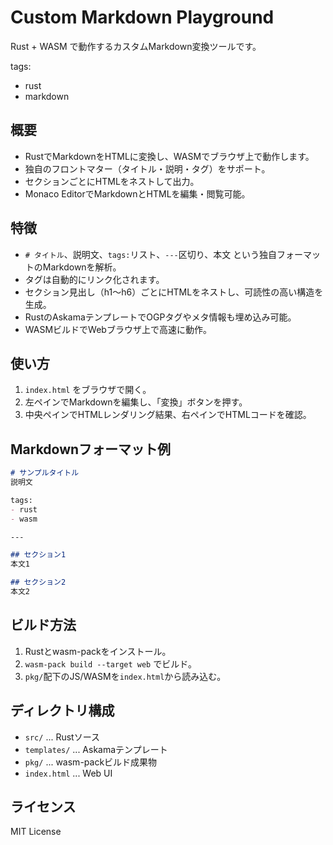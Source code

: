 # Custom Markdown Playground
Rust + WASM で動作するカスタムMarkdown変換ツールです。

tags:
- rust
- markdown

## 概要

- RustでMarkdownをHTMLに変換し、WASMでブラウザ上で動作します。
- 独自のフロントマター（タイトル・説明・タグ）をサポート。
- セクションごとにHTMLをネストして出力。
- Monaco EditorでMarkdownとHTMLを編集・閲覧可能。

## 特徴

- `# タイトル`、説明文、`tags:`リスト、`---`区切り、本文 という独自フォーマットのMarkdownを解析。
- タグは自動的にリンク化されます。
- セクション見出し（h1〜h6）ごとにHTMLをネストし、可読性の高い構造を生成。
- RustのAskamaテンプレートでOGPタグやメタ情報も埋め込み可能。
- WASMビルドでWebブラウザ上で高速に動作。

## 使い方

1. `index.html` をブラウザで開く。
2. 左ペインでMarkdownを編集し、「変換」ボタンを押す。
3. 中央ペインでHTMLレンダリング結果、右ペインでHTMLコードを確認。

## Markdownフォーマット例

```md
# サンプルタイトル
説明文

tags:
- rust
- wasm

---

## セクション1
本文1

## セクション2
本文2
```

## ビルド方法

1. Rustとwasm-packをインストール。
2. `wasm-pack build --target web` でビルド。
3. `pkg/`配下のJS/WASMを`index.html`から読み込む。

## ディレクトリ構成

- `src/` ... Rustソース
- `templates/` ... Askamaテンプレート
- `pkg/` ... wasm-packビルド成果物
- `index.html` ... Web UI

## ライセンス

MIT License
